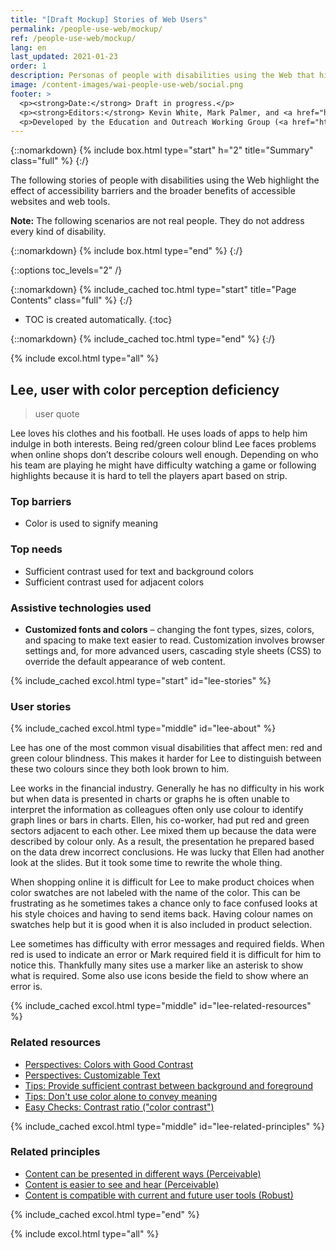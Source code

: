 ```yaml
---
title: "[Draft Mockup] Stories of Web Users"
permalink: /people-use-web/mockup/
ref: /people-use-web/mockup/
lang: en
last_updated: 2021-01-23
order: 1
description: Personas of people with disabilities using the Web that highlight the effect of accessibility barriers and the broader benefits of accessible websites and web tools.
image: /content-images/wai-people-use-web/social.png
footer: >
  <p><strong>Date:</strong> Draft in progress.</p>
  <p><strong>Editors:</strong> Kevin White, Mark Palmer, and <a href="https://www.w3.org/People/shadi/">Shadi Abou_Zahra</a>. Previous editors: <a href="https://www.w3.org/People/Brewer/">Judy Brewer</a> and Norah Sinclair. <a href="https://www.w3.org/WAI/intro/people-use-web/acknowledgments">Acknowledgments @@update thia, too</a>.</p>
  <p>Developed by the Education and Outreach Working Group (<a href="http://www.w3.org/WAI/EO/">EOWG</a>). Previously developed with the <a href="https://www.w3.org/WAI/EO/2008/wai-age-tf">WAI-AGE Task Force</a>, with support of the <a href="https://www.w3.org/WAI/WAI-AGE/">WAI-AGE Project</a>.</p>
---
```


{::nomarkdown}
{% include box.html type="start" h="2" title="Summary" class="full" %}
{:/}

The following stories of people with disabilities using the Web highlight the effect of accessibility barriers and the broader benefits of accessible websites and web tools.

**Note:** The following scenarios are not real people. They do not address every kind of disability.

{::nomarkdown}
{% include box.html type="end" %}
{:/}


{::options toc_levels="2" /}

{::nomarkdown}
{% include_cached toc.html type="start" title="Page Contents" class="full" %}
{:/}

-   TOC is created automatically.
{:toc}

{::nomarkdown}
{% include_cached toc.html type="end" %}
{:/}

{% include excol.html type="all" %}

## Lee, user with color perception deficiency

> user quote

Lee loves his clothes and his football. He uses loads of apps to help him indulge in both interests. Being red/green colour blind Lee faces problems when online shops don’t describe colours well enough. Depending on who his team are playing he might have difficulty watching a game or following highlights because it is hard to tell the players apart based on strip.

### Top barriers

* Color is used to signify meaning

### Top needs

* Sufficient contrast used for text and background colors
* Sufficient contrast used for adjacent colors

### Assistive technologies used

* **Customized fonts and colors** – changing the font types, sizes, colors, and spacing to make text easier to read. Customization involves browser settings and, for more advanced users, cascading style sheets (CSS) to override the default appearance of web content.

{% include_cached excol.html type="start" id="lee-stories" %}

### User stories

{% include_cached excol.html type="middle" id="lee-about" %}

Lee has one of the most common visual disabilities that affect men: red and green colour blindness. This makes it harder for Lee to distinguish between these two colours since they both look brown to him.

Lee works in the financial industry. Generally he has no difficulty in his work but when data is presented in charts or graphs he is often unable to interpret the information as colleagues often only use colour to identify graph lines or bars in charts. Ellen, his co-worker, had put red and green sectors adjacent to each other. Lee mixed them up because the data were described by colour only. As a result, the presentation he prepared based on the data drew incorrect conclusions. He was lucky that Ellen had another look at the slides. But it took some time to rewrite the whole thing.

When shopping online it is difficult for Lee to make product choices when color swatches are not labeled with the name of the color. This can be frustrating as he sometimes takes a chance only to face confused looks at his style choices and having to send items back. Having colour names on swatches help but it is good when it is also included in product selection.

Lee sometimes has difficulty with error messages and required fields. When red is used to indicate an error or Mark required field it is difficult for him to notice this. Thankfully many sites use a marker like an asterisk to show what is required. Some also use icons beside the field to show where an error is.

{% include_cached excol.html type="middle" id="lee-related-resources" %}

### Related resources

* [Perspectives: Colors with Good Contrast](https://www.w3.org/WAI/perspective-videos/contrast/)
* [Perspectives: Customizable Text](https://www.w3.org/WAI/perspective-videos/customizable/)
* [Tips: Provide sufficient contrast between background and foreground](https://www.w3.org/WAI/tips/designing/#provide-sufficient-contrast-between-foreground-and-background)
* [Tips: Don't use color alone to convey meaning](https://www.w3.org/WAI/tips/designing/#dont-use-color-alone-to-convey-information)
* [Easy Checks: Contrast ratio ("color contrast")](https://www.w3.org/WAI/test-evaluate/preliminary/#contrast)

{% include_cached excol.html type="middle" id="lee-related-principles" %}

### Related principles

* [Content can be presented in different ways (Perceivable)](https://www.w3.org/WAI/fundamentals/accessibility-principles/#adaptable)
* [Content is easier to see and hear (Perceivable)](https://www.w3.org/WAI/fundamentals/accessibility-principles/#distinguishable)
* [Content is compatible with current and future user tools (Robust)](https://www.w3.org/WAI/fundamentals/accessibility-principles/#compatible)

{% include_cached excol.html type="end" %}

{% include excol.html type="all" %}
